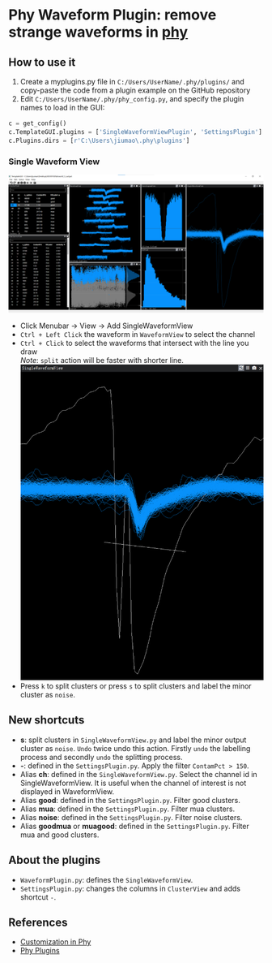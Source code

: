 # Phy Waveform Plugin: remove strange waveforms in [phy](https://github.com/cortex-lab/phy)

## How to use it  
1. Create a myplugins.py file in `C:/Users/UserName/.phy/plugins/` and copy-paste the code from a plugin example on the GitHub repository  
2. Edit `C:/Users/UserName/.phy/phy_config.py`, and specify the plugin names to load in the GUI:  
```python
c = get_config()
c.TemplateGUI.plugins = ['SingleWaveformViewPlugin', 'SettingsPlugin']  # list of plugin names to load in the TemplateGUI
c.Plugins.dirs = [r'C:\Users\jiumao\.phy\plugins']
```

### Single Waveform View
![](doc/phy.png)
* Click Menubar -> View -> Add SingleWaveformView
* `Ctrl + Left Click` the waveform in `WaveformView` to select the channel
* `Ctrl + Click` to select the waveforms that intersect with the line you draw  
*Note*: `split` action will be faster with shorter line.  
![](doc/SingleWaveformView.png)
* Press `k` to split clusters or press `s` to split clusters and label the minor cluster as `noise`.  


## New shortcuts
* **s**: split clusters in `SingleWaveformView.py` and label the minor output cluster as `noise`. `Undo` twice undo this action. Firstly `undo` the labelling process and secondly `undo` the splitting process.
* **-**: defined in the `SettingsPlugin.py`. Apply the filter `ContamPct > 150`.
* Alias **ch**: defined in the `SingleWaveformView.py`. Select the channel id in SingleWaveformView. It is useful when the channel of interest is not displayed in WaveformView.
* Alias **good**: defined in the `SettingsPlugin.py`. Filter good clusters.
* Alias **mua**: defined in the `SettingsPlugin.py`. Filter mua clusters.
* Alias **noise**: defined in the `SettingsPlugin.py`. Filter noise clusters.
* Alias **goodmua** or **muagood**: defined in the `SettingsPlugin.py`. Filter mua and good clusters.

## About the plugins
* `WaveformPlugin.py`: defines the `SingleWaveformView`.
* `SettingsPlugin.py`: changes the columns in `ClusterView` and adds shortcut `-`.

## References
* [Customization in Phy](https://github.com/cortex-lab/phy/blob/master/docs/customization.md)
* [Phy Plugins](https://github.com/cortex-lab/phy/blob/master/docs/plugins.md)